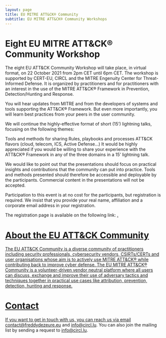```yaml
---
layout: page
title: EU MITRE ATT&CK® Community
subtitle: EU MITRE ATT&CK® Community Workshops
---
```


# Eight EU MITRE ATT&CK® Community Workshop

The eight EU ATT&CK Community Workshop will take place, in virtual format, on 22 October 2021 from 2pm CET until 6pm CET. The workshop is supported by CERT-EU, CIRCL and the MITRE Engenuity Center for Threat-Informed Defense. It is organized by practitioners and for practitioners with an interest in the use of the MITRE ATT&CK® Framework in Prevention, Detection/Hunting and Response.

You will hear updates from MITRE and from the developers of systems and tools supporting the ATT&CK® Framework. But even more importantly, you will learn best practices from your peers in the user community.

We will continue the highly-effective format of short (15’) lightning talks, focusing on the following themes:

Tools and methods for sharing
Rules, playbooks and processes
ATT&CK flavors (cloud, telecom, ICS, Active Defense…)
It would be highly appreciated if you would be willing to share your experience with the ATT&CK® Framework in any of the three domains in a 15’ lightning talk.

We would like to point out that the presentations should focus on practical insights and contributions that the community can put into practice. Tools and methods presented should therefore be accessible and deployable by the participants. Commercial content in the presentations will not be accepted.

Participation to this event is at no cost for the participants, but registration is required. We insist that you provide your real name, affiliation and a corporate email address in your registration.

The registration page is available on the following link:
<a href="https://scic.ec.europa.eu/ew/register/dgscic/8th_EU_ATT_CK_Community_Workshop_22_October_2021_virtual/e/lk/g/30870/k/">.

# About the EU ATT&CK Community

The EU ATT&CK Community is a diverse community of practitioners including security professionals, cybersecurity vendors, CSIRTs/CERTs and user organisations whose aim is to actively use MITRE ATT&CK® while contributing back to improve cyber defense. The EU MITRE ATT&CK® Community is a volunteer-driven vendor neutral platform where all users can discuss, exchange and improve their use of adversary tactics and techniques together in practical use cases like attribution, prevention, detection, hunting and response.

# Contact

If you want to get in touch with us, you can reach us via email contact@freddydezeure.eu and info@circl.lu. You can also join the mailing list by sending a request to info@circl.lu.

